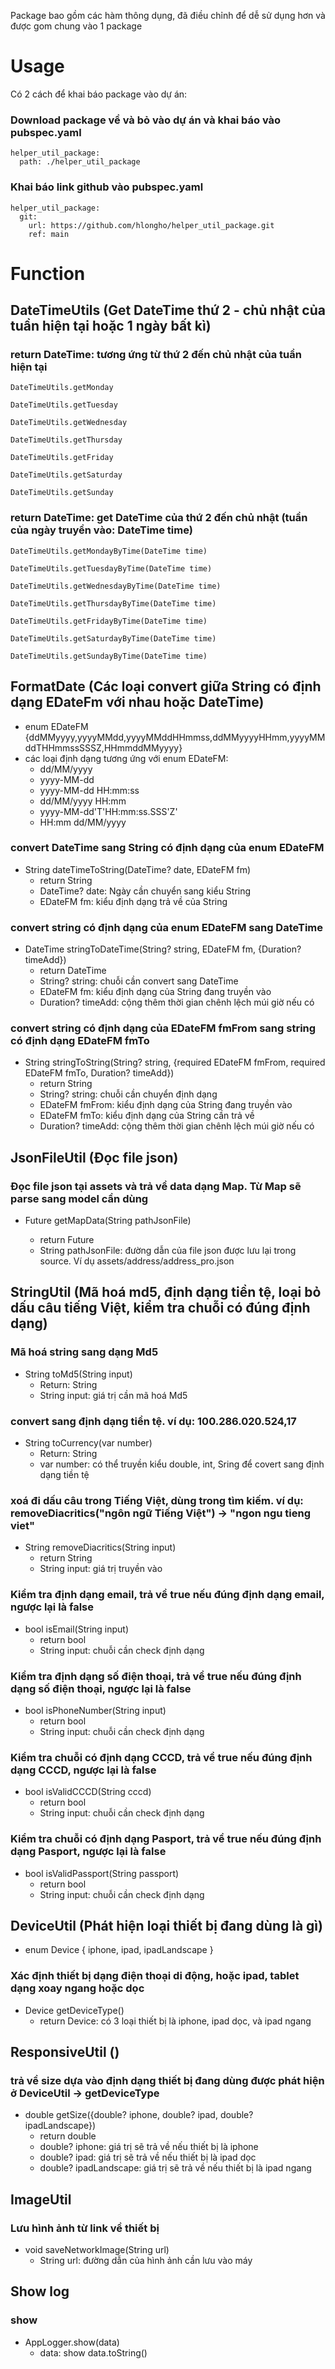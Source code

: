 Package bao gồm các hàm thông dụng, đã điều chỉnh để dễ sử dụng hơn và được gom chung vào 1 package

# Usage
Có 2 cách để khai báo package vào dự án:
### Download package về và bỏ vào dự án và khai báo vào pubspec.yaml
```
helper_util_package:
  path: ./helper_util_package
```
### Khai báo link github vào pubspec.yaml
```
helper_util_package:
  git:
    url: https://github.com/hlongho/helper_util_package.git
    ref: main
```

# Function
## DateTimeUtils (Get DateTime thứ 2 - chủ nhật của tuần hiện tại hoặc 1 ngày bất kì)
### return DateTime: tương ứng từ thứ 2 đến chủ nhật của tuần hiện tại
```
DateTimeUtils.getMonday
```
```
DateTimeUtils.getTuesday
```
```
DateTimeUtils.getWednesday
```
```
DateTimeUtils.getThursday
```
```
DateTimeUtils.getFriday
```
```
DateTimeUtils.getSaturday
```
```
DateTimeUtils.getSunday
```

### return DateTime: get DateTime của thứ 2 đến chủ nhật (tuần của ngày truyền vào: DateTime time)
```
DateTimeUtils.getMondayByTime(DateTime time)
```
```
DateTimeUtils.getTuesdayByTime(DateTime time)
```
```
DateTimeUtils.getWednesdayByTime(DateTime time)
```
```
DateTimeUtils.getThursdayByTime(DateTime time)
```
```
DateTimeUtils.getFridayByTime(DateTime time)
```
```
DateTimeUtils.getSaturdayByTime(DateTime time)
```
```
DateTimeUtils.getSundayByTime(DateTime time)
```
 

## FormatDate (Các loại convert giữa String có định dạng EDateFm với nhau hoặc DateTime)
- enum EDateFM {ddMMyyyy,yyyyMMdd,yyyyMMddHHmmss,ddMMyyyyHHmm,yyyyMMddTHHmmssSSSZ,HHmmddMMyyyy}
- các loại định dạng tương ứng với enum EDateFM:
    + dd/MM/yyyy
    + yyyy-MM-dd
    + yyyy-MM-dd HH:mm:ss
    + dd/MM/yyyy HH:mm
    + yyyy-MM-dd'T'HH:mm:ss.SSS'Z'
    + HH:mm dd/MM/yyyy

### convert DateTime sang String có định dạng của enum EDateFM
  - String dateTimeToString(DateTime? date, EDateFM fm)
    + return String
    + DateTime? date: Ngày cần chuyển sang kiểu String
    + EDateFM fm: kiểu định dạng trả về của String

### convert string có định dạng của enum EDateFM sang DateTime
- DateTime stringToDateTime(String? string, EDateFM fm, {Duration? timeAdd})
  + return DateTime
  + String? string: chuỗi cần convert sang DateTime
  + EDateFM fm: kiểu định dạng của String đang truyền vào
  + Duration? timeAdd: cộng thêm thời gian chênh lệch múi giờ nếu có

### convert string có định dạng của EDateFM fmFrom sang string có định dạng EDateFM fmTo
- String stringToString(String? string, {required EDateFM fmFrom, required EDateFM fmTo, Duration? timeAdd})
  + return String
  + String? string: chuỗi cần chuyển định dạng
  + EDateFM fmFrom: kiểu định dạng của String đang truyền vào
  + EDateFM fmTo: kiểu định dạng của String cần trả về
  + Duration? timeAdd: cộng thêm thời gian chênh lệch múi giờ nếu có

## JsonFileUtil (Đọc file json)
### Đọc file json tại assets và trả về data dạng Map. Từ Map sẽ parse sang model cần dùng
- Future<Map> getMapData(String pathJsonFile)
  + return Future<Map>
  + String pathJsonFile: đường dẫn của file json được lưu lại trong source. Ví dụ assets/address/address_pro.json


## StringUtil (Mã hoá md5, định dạng tiền tệ, loại bỏ dấu câu tiếng Việt, kiểm tra chuỗi có đúng định dạng)
### Mã hoá string sang dạng Md5
- String toMd5(String input)
  + Return: String
  + String input: giá trị cần mã hoá Md5

### convert sang định dạng tiền tệ. ví dụ: 100.286.020.524,17
- String toCurrency(var number)
  + Return: String
  + var number: có thể truyền kiểu double, int, Sring để covert sang định dạng tiền tệ

### xoá đi dấu câu trong Tiếng Việt, dùng trong tìm kiếm. ví dụ: removeDiacritics("ngôn ngữ Tiếng Việt") -> "ngon ngu tieng viet"
- String removeDiacritics(String input)
  + return String
  + String input: giá trị truyền vào

### Kiểm tra định dạng email, trả về true nếu đúng định dạng email, ngược lại là false
- bool isEmail(String input)
  + return bool
  + String input: chuỗi cần check định dạng
 
### Kiểm tra định dạng số điện thoại, trả về true nếu đúng định dạng số điện thoại, ngược lại là false
- bool isPhoneNumber(String input)
  + return bool
  + String input: chuỗi cần check định dạng

### Kiểm tra chuỗi có định dạng CCCD, trả về true nếu đúng định dạng CCCD, ngược lại là false
- bool isValidCCCD(String cccd)
  + return bool
  + String input: chuỗi cần check định dạng

### Kiểm tra chuỗi có định dạng Pasport, trả về true nếu đúng định dạng Pasport, ngược lại là false
- bool isValidPassport(String passport)
  + return bool
  + String input: chuỗi cần check định dạng
 

## DeviceUtil (Phát hiện loại thiết bị đang dùng là gì)
- enum Device { iphone, ipad, ipadLandscape }
### Xác định thiết bị dạng điện thoại di động, hoặc ipad, tablet dạng xoay ngang hoặc dọc
- Device getDeviceType()
  + return Device: có 3 loại thiết bị là iphone, ipad dọc, và ipad ngang

## ResponsiveUtil ()
### trả về size dựa vào định dạng thiết bị đang dùng được phát hiện ở DeviceUtil -> getDeviceType
- double getSize({double? iphone, double? ipad, double? ipadLandscape})
  + return double
  + double? iphone: giá trị sẽ trả về nếu thiết bị là iphone
  + double? ipad: giá trị sẽ trả về nếu thiết bị là ipad dọc
  + double? ipadLandscape: giá trị sẽ trả về nếu thiết bị là ipad ngang


## ImageUtil
### Lưu hình ảnh từ link về thiết bị 
- void saveNetworkImage(String url)
  + String url: đường dẫn của hình ảnh cần lưu vào máy


## Show log
### show
- AppLogger.show(data)
  + data: show data.toString()


